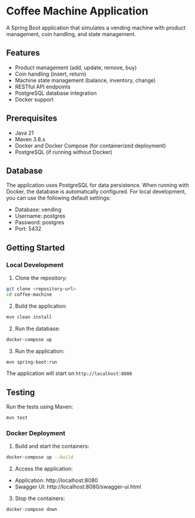 # Coffee Machine Application

A Spring Boot application that simulates a vending machine with product management, coin handling, and state management.

## Features

- Product management (add, update, remove, buy)
- Coin handling (insert, return)
- Machine state management (balance, inventory, change)
- RESTful API endpoints
- PostgreSQL database integration
- Docker support

## Prerequisites

- Java 21
- Maven 3.8.x
- Docker and Docker Compose (for containerized deployment)
- PostgreSQL (if running without Docker)

## Database

The application uses PostgreSQL for data persistence. When running with Docker, the database is automatically configured. For local development, you can use the following default settings:

- Database: vending
- Username: postgres
- Password: postgres
- Port: 5432

## Getting Started

### Local Development

1. Clone the repository:
```bash
git clone <repository-url>
cd coffee-machine
```

2. Build the application:
```bash
mvn clean install
```
2. Run the database:
```bash
docker-compose up
```
3. Run the application:
```bash
mvn spring-boot:run
```
The application will start on `http://localhost:8080`

## Testing

Run the tests using Maven:
```bash
mvn test
```

### Docker Deployment

1. Build and start the containers:
```bash
docker-compose up --build
```

2. Access the application:
- Application: http://localhost:8080
- Swagger UI: http://localhost:8080/swagger-ui.html

3. Stop the containers:
```bash
docker-compose down
```
